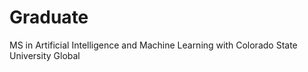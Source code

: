 # Graduate
MS in Artificial Intelligence and Machine Learning with Colorado State University Global
